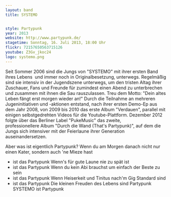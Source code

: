 ```yaml
---
layout: band
title: SYSTEMO


style: Partypunk
year: 2013
website: http://www.partypunk.de/
stagetime: Sonntag, 16. Juli 2013, 18:00 Uhr
flickr: 72157650563715126
youtube: Z3Gv_jkoc24
logo: systemo.png
---
```

Seit Sommer 2006 sind die Jungs von "SYSTEMO" mit ihrer ersten Band ihres Lebens  und immer noch in Originalbesetzung, unterwegs.
Regelmäßig sind sie intensiv in der Jugendszene unterwegs, um den tristen Altag ihrer Zuschauer, Fans und Freunde für zumindest einen Abend zu unterbrechen und zusammen mit ihnen die Sau rauszulassen. Treu dem Motto: "Dein altes Leben fängt erst morgen wieder an!"
Durch die Teilnahme an mehreren Jugeninitiativen und -aktionen entstand, nach ihrer ersten Demo-Ep aus dem Jahr 2008, von 2009 bis 2010 das erste Album "Verdauen", parallel mit einigen selbstgedrehten Videos für die Youtube-Plattform.
Dezember 2012 folgte über das Berliner Label "PukeMusic" das zweite, professionellere Album "Durch die Wand (That's Partypunk)", auf dem die Jungs sich intensiver mit der Feierlaune ihrer Generation auseinandersetzen.

Aber was ist eigentlich Partypunk?
Wenn du am Morgen danach nicht nur einen Kater, sondern auch 'ne Mieze hast
- ist das Partypunk
Wenn's für gute Laune nie zu spät ist
- ist das Partypunk
Wenn du kein Abi brauchst um einfach der Beste zu sein
- ist das Partypunk
Wenn Heiserkeit und Tinitus nach'm Gig Standard sind
- ist das Partypunk
Die kleinen Freuden des Lebens sind Partypunk
SYSTEMO ist Partypunk
